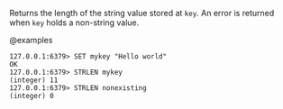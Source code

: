Returns the length of the string value stored at `key`.
An error is returned when `key` holds a non-string value.

@examples

```valkey-cli
127.0.0.1:6379> SET mykey "Hello world"
OK
127.0.0.1:6379> STRLEN mykey
(integer) 11
127.0.0.1:6379> STRLEN nonexisting
(integer) 0
```
